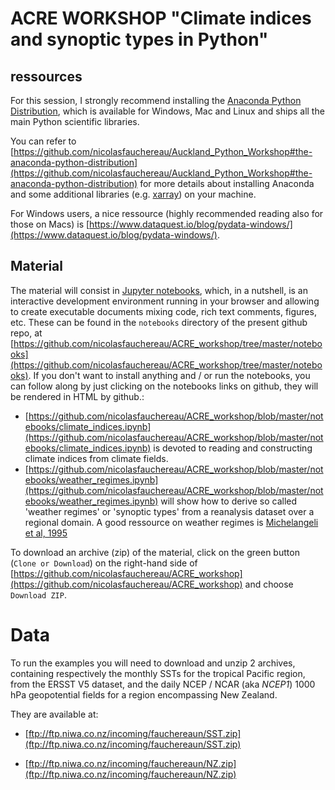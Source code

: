 # ACRE WORKSHOP "Climate indices and synoptic types in Python" 

## ressources 

For this session, I strongly recommend installing the [Anaconda Python Distribution](https://www.anaconda.com/distribution/), which is available for Windows, Mac and Linux and ships all the main Python scientific libraries. 

You can refer to [https://github.com/nicolasfauchereau/Auckland_Python_Workshop#the-anaconda-python-distribution](https://github.com/nicolasfauchereau/Auckland_Python_Workshop#the-anaconda-python-distribution) for more details about installing Anaconda and some additional libraries (e.g. [xarray](http://xarray.pydata.org/)) on your machine. 

For Windows users, a nice ressource (highly recommended reading also for those on Macs) is [https://www.dataquest.io/blog/pydata-windows/](https://www.dataquest.io/blog/pydata-windows/). 

## Material 

The material will consist in [Jupyter notebooks](http://jupyter.org/), which, in a nutshell, is an interactive development environment running in your browser and allowing to create executable documents mixing code, rich text comments, figures, etc. These can be found in the `notebooks` directory of the present github repo, at [https://github.com/nicolasfauchereau/ACRE_workshop/tree/master/notebooks](https://github.com/nicolasfauchereau/ACRE_workshop/tree/master/notebooks). If you don't want to install anything and / or run the notebooks, you can follow along by just clicking on the notebooks links on github, they will be rendered in HTML by github.: 

+ [https://github.com/nicolasfauchereau/ACRE_workshop/blob/master/notebooks/climate_indices.ipynb](https://github.com/nicolasfauchereau/ACRE_workshop/blob/master/notebooks/climate_indices.ipynb) is devoted to reading and constructing climate indices from climate fields. 
+ [https://github.com/nicolasfauchereau/ACRE_workshop/blob/master/notebooks/weather_regimes.ipynb](https://github.com/nicolasfauchereau/ACRE_workshop/blob/master/notebooks/weather_regimes.ipynb) will show how to derive so called 'weather regimes' or 'synoptic types' from a reanalysis dataset over a regional domain. A good ressource on weather regimes is [Michelangeli et al, 1995](http://journals.ametsoc.org/doi/abs/10.1175/1520-0469%281995%29052%3C1237%3AWRRAQS%3E2.0.CO%3B2)

To download an archive (zip) of the material, click on the green button (`Clone or Download`) on the right-hand side of [https://github.com/nicolasfauchereau/ACRE_workshop](https://github.com/nicolasfauchereau/ACRE_workshop) and choose `Download ZIP`. 

# Data 

To run the examples you will need to download and unzip 2 archives, containing respectively the monthly SSTs for the tropical Pacific region, from the ERSST V5 dataset, and the daily NCEP / NCAR (aka *NCEP1*) 1000 hPa geopotential fields for a region encompassing New Zealand. 

They are available at: 

+ [ftp://ftp.niwa.co.nz/incoming/fauchereaun/SST.zip](ftp://ftp.niwa.co.nz/incoming/fauchereaun/SST.zip)


+ [ftp://ftp.niwa.co.nz/incoming/fauchereaun/NZ.zip](ftp://ftp.niwa.co.nz/incoming/fauchereaun/NZ.zip)

  ​





